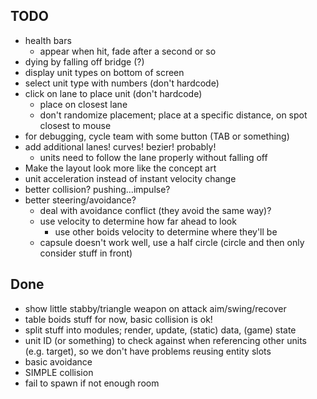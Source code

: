 ## TODO
- health bars
    - appear when hit, fade after a second or so
- dying by falling off bridge (?)
- display unit types on bottom of screen
- select unit type with numbers (don't hardcode)
- click on lane to place unit (don't hardcode)
    - place on closest lane
    - don't randomize placement; place at a specific distance, on spot closest to mouse
- for debugging, cycle team with some button (TAB or something)
- add additional lanes! curves! bezier! probably!
    - units need to follow the lane properly without falling off
- Make the layout look more like the concept art
- unit acceleration instead of instant velocity change
- better collision? pushing...impulse?
- better steering/avoidance?
    - deal with avoidance conflict (they avoid the same way)?
    - use velocity to determine how far ahead to look
        - use other boids velocity to determine where they'll be
    - capsule doesn't work well, use a half circle (circle and then only consider stuff in front)

## Done
- show little stabby/triangle weapon on attack aim/swing/recover
- table boids stuff for now, basic collision is ok!
- split stuff into modules; render, update, (static) data, (game) state
- unit ID (or something) to check against when referencing other units (e.g. target), so we don't have problems reusing entity slots
- basic avoidance
- SIMPLE collision
- fail to spawn if not enough room

